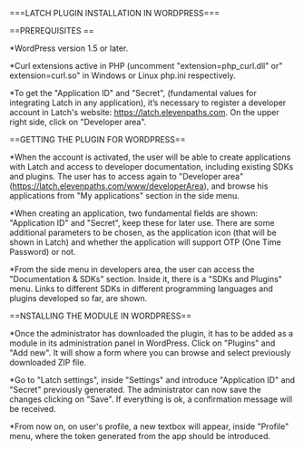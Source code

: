 ===LATCH PLUGIN INSTALLATION IN WORDPRESS===

==PREREQUISITES ==

*WordPress version 1.5 or later.

*Curl extensions active in PHP (uncomment "extension=php_curl.dll" or" extension=curl.so" in Windows or Linux php.ini respectively.

*To get the "Application ID" and "Secret", (fundamental values for integrating Latch in any application), it’s necessary to register a developer account in Latch's website: https://latch.elevenpaths.com. On the upper right side, click on "Developer area".

==GETTING THE PLUGIN FOR WORDPRESS==

*When the account is activated, the user will be able to create applications with Latch and access to developer documentation, including existing SDKs and plugins. The user has to access again to "Developer area" (https://latch.elevenpaths.com/www/developerArea), and browse his applications from "My applications" section in the side menu.

*When creating an application, two fundamental fields are shown: "Application ID" and "Secret", keep these for later use. There are some additional parameters to be chosen, as the application icon (that will be shown in Latch) and whether the application will support OTP  (One Time Password) or not.

*From the side menu in developers area, the user can access the "Documentation & SDKs" section. Inside it, there is a "SDKs and Plugins" menu. Links to different SDKs in different programming languages and plugins developed so far, are shown.

==NSTALLING THE MODULE IN WORDPRESS==

*Once the administrator has downloaded the plugin, it has to be added as a module in its administration panel in WordPress. Click on "Plugins" and "Add new". It will show a form where you can browse and select previously downloaded ZIP file.

*Go to "Latch settings", inside "Settings" and introduce "Application ID" and "Secret" previously generated. The administrator can now save the changes clicking on "Save". If everything is ok, a confirmation message will be received.

*From now on, on user's profile, a new textbox will appear, inside "Profile" menu, where the token generated from the app should be introduced.

